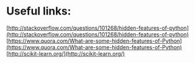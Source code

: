 # Useful links:
[http://stackoverflow.com/questions/101268/hidden-features-of-python](http://stackoverflow.com/questions/101268/hidden-features-of-python)
[https://www.quora.com/What-are-some-hidden-features-of-Python](https://www.quora.com/What-are-some-hidden-features-of-Python)
[http://scikit-learn.org/](http://scikit-learn.org/)